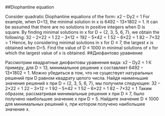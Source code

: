 ##Diophantine equation

Consider quadratic Diophantine equations of the form:
x2 – Dy2 = 1
For example, when D=13, the minimal solution in x is 6492 – 13×1802 = 1.
It can be assumed that there are no solutions in positive integers when D is square.
By finding minimal solutions in x for D = {2, 3, 5, 6, 7}, we obtain the following:
32 – 2×22 = 1
22 – 3×12 = 192 – 5×42 = 1
52 – 6×22 = 1
82 – 7×32 = 1
Hence, by considering minimal solutions in x for D ≤ 7, the largest x is obtained when D=5.
Find the value of D ≤ 1000 in minimal solutions of x for which the largest value of x is obtained.
##Диофантово уравнение

Рассмотрим квадратные диофантовы уравнения вида:
x2 – Dy2 = 1
К примеру, для D = 13, минимальное решение x составляет 6492 – 13×1802 = 1.
Можно убедиться в том, что не существует натуральных решений при D равном квадрату целого числа.
Найдя наименьшие значения решений x при D = {2, 3, 5, 6, 7}, мы получили следующее:
32 – 2×22 = 1
22 – 3×12 = 1
92 – 5×42 = 1
52 – 6×22 = 1
82 – 7×32 = 1
Таким образом, рассматривая минимальные решения x при D ≤ 7, было получено наибольшее значение x при D = 5.
Найдите значение D ≤ 1000 для минимальных решений x, при котором получено наибольшее значение x.
